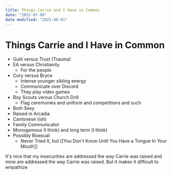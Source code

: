 ```yaml
---
title: Things Carrie and I Have in Common
date: "2022-07-08"
date modified: "2022-08-01"
---
```


# Things Carrie and I Have in Common
- Guilt versus Trust (Trauma)
- EA versus Christianity
	- For the people
- Cory versus Bryce
	- Intense younger sibling energy
	- Communicate over Discord
	- They play video games
- Boy Scouts versus Church Drill
	- Flag ceremonies and uniform and competitions and such
- Both Sexy
- Raised in Arcadia
- Cantonese (ish)
- Family Communicator
- Monogamous (I think) and long term (I think)
- Possibly Bisexual
	- Never Tried It, but [[You Don't Know Until You Have a Tongue In Your Mouth]]

It's nice that my insecurities are addressed the way Carrie was raised and mine are addressed the way Carrie was raised. But it makes it difficult to empathize
